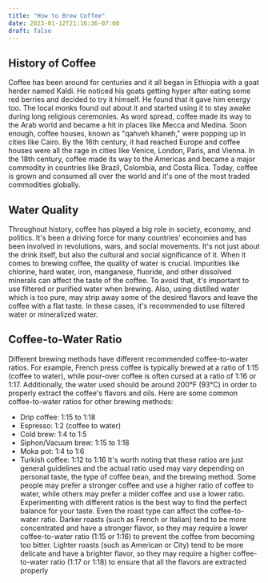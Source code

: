 ```yaml
---
title: "How to Brew Coffee"
date: 2023-01-12T21:16:36-07:00
draft: false
---
```



## History of Coffee

Coffee has been around for centuries and it all began in Ethiopia with a goat herder named Kaldi. He noticed his goats getting hyper after eating some red berries and decided to try it himself. He found that it gave him energy too. The local monks found out about it and started using it to stay awake during long religious ceremonies.
As word spread, coffee made its way to the Arab world and became a hit in places like Mecca and Medina. Soon enough, coffee houses, known as "qahveh khaneh," were popping up in cities like Cairo. By the 16th century, it had reached Europe and coffee houses were all the rage in cities like Venice, London, Paris, and Vienna.
In the 18th century, coffee made its way to the Americas and became a major commodity in countries like Brazil, Colombia, and Costa Rica. Today, coffee is grown and consumed all over the world and it's one of the most traded commodities globally.

## Water Quality

Throughout history, coffee has played a big role in society, economy, and politics. It's been a driving force for many countries' economies and has been involved in revolutions, wars, and social movements. It's not just about the drink itself, but also the cultural and social significance of it.
When it comes to brewing coffee, the quality of water is crucial. Impurities like chlorine, hard water, iron, manganese, fluoride, and other dissolved minerals can affect the taste of the coffee. To avoid that, it's important to use filtered or purified water when brewing. Also, using distilled water which is too pure, may strip away some of the desired flavors and leave the coffee with a flat taste. In these cases, it's recommended to use filtered water or mineralized water.

## Coffee-to-Water Ratio

Different brewing methods have different recommended coffee-to-water ratios. For example, French press coffee is typically brewed at a ratio of 1:15 (coffee to water), while pour-over coffee is often cursed at a ratio of 1:16 or 1:17. Additionally, the water used should be around 200°F (93°C) in order to properly extract the coffee's flavors and oils.
Here are some common coffee-to-water ratios for other brewing methods:
* Drip coffee: 1:15 to 1:18
* Espresso: 1:2 (coffee to water)
* Cold brew: 1:4 to 1:5
* Siphon/Vacuum brew: 1:15 to 1:18
* Moka pot: 1:4 to 1:6
* Turkish coffee: 1:12 to 1:16
It's worth noting that these ratios are just general guidelines and the actual ratio used may vary depending on personal taste, the type of coffee bean, and the brewing method. Some people may prefer a stronger coffee and use a higher ratio of coffee to water, while others may prefer a milder coffee and use a lower ratio. Experimenting with different ratios is the best way to find the perfect balance for your taste.
Even the roast type can affect the coffee-to-water ratio. Darker roasts (such as French or Italian) tend to be more concentrated and have a stronger flavor, so they may require a lower coffee-to-water ratio (1:15 or 1:16) to prevent the coffee from becoming too bitter. Lighter roasts (such as American or City) tend to be more delicate and have a brighter flavor, so they may require a higher coffee-to-water ratio (1:17 or 1:18) to ensure that all the flavors are extracted properly
